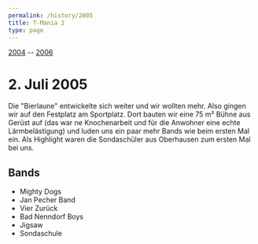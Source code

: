 ```yaml
---
permalink: /history/2005
title: T-Mania 2
type: page
---
```


[2004](/history/2004) -- [2006](/history/2006)

# 2. Juli 2005

<!-- ![2007]( {{ '/assets/images/2007-plakat.jpg' | relative_url }} ) -->

Die "Bierlaune" entwickelte sich weiter und wir wollten mehr. Also gingen wir auf den Festplatz am Sportplatz. Dort bauten wir eine 75 m² Bühne aus Gerüst auf (das war ne Knochenarbeit und für die Anwohner eine echte Lärmbelästigung) und luden uns ein paar mehr Bands wie beim ersten Mal ein. Als Highlight waren die Sondaschüler aus Oberhausen zum ersten Mal bei uns.

## Bands

- Mighty Dogs
- Jan Pecher Band
- Vier Zurück
- Bad Nenndorf Boys
- Jigsaw
- Sondaschule
